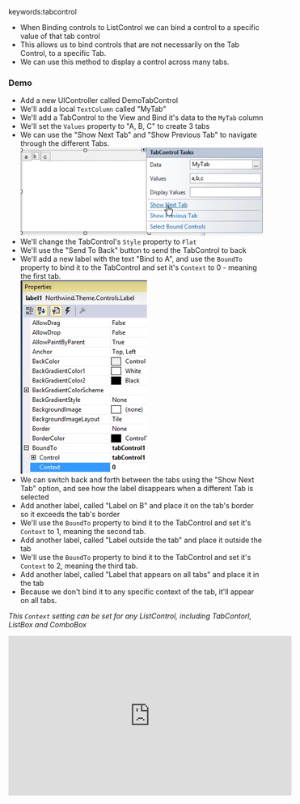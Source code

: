 ﻿keywords:tabcontrol

* When Binding controls to ListControl we can bind a control to a specific value of that tab control
* This allows us to bind controls that are not necessarily on the Tab Control, to a specific Tab.
* We can use this method to display a control across many tabs.

### Demo
* Add a new UIController called DemoTabControl
* We'll add a local `TextColumn` called "MyTab"
* We'll add a TabControl to the View and Bind it's data to the `MyTab` column
* We'll set the `Values` property to "A, B, C" to create 3 tabs
* We can use the "Show Next Tab" and "Show Previous Tab" to navigate through the different Tabs.  
![2017 03 05 18H27 16](2017-03-05_18h27_16.png)
* We'll change the TabControl's `Style` property to `Flat`
* We'll use the "Send To Back" button to send the TabControl to back
* We'll add a new label with the text "Bind to A", and use the `BoundTo` property to bind it to the TabControl and set it's `Context` to 0 - meaning the first tab.  
![2017 03 05 18H29 59](2017-03-05_18h29_59.png)
* We can switch back and forth between the tabs using the "Show Next Tab" option, and see how the label disappears when a different Tab is selected
* Add another label, called "Label on B" and place it on the tab's border so it exceeds the tab's border
* We'll use the `BoundTo` property to bind it to the TabControl and set it's `Context` to 1, meaning the second tab.
* Add another label, called "Label outside the tab" and place it outside the tab
* We'll use the `BoundTo` property to bind it to the TabControl and set it's `Context` to 2, meaning the third tab.
* Add another label, called "Label that appears on all tabs" and place it in the tab
* Because we don't bind it to any specific context of the tab, it'll appear on all tabs.



*This `Context` setting can be set for any ListControl, including TabContorl, ListBox and ComboBox*


 
<iframe width="560" height="315" src="https://www.youtube.com/embed/DGUCy33wYgQ?list=PL1DEQjXG2xnJAj9_s5itTMM-n7zpLKEnC" frameborder="0" allowfullscreen></iframe>
